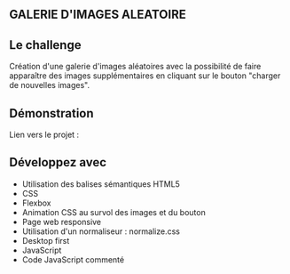 ## GALERIE D'IMAGES ALEATOIRE

## Le challenge

Création d'une galerie d'images aléatoires avec la possibilité de faire apparaître des images supplémentaires en cliquant sur le bouton "charger de nouvelles images".

## Démonstration

Lien vers le projet :

## Développez avec

- Utilisation des balises sémantiques HTML5
- CSS
- Flexbox
- Animation CSS au survol des images et du bouton
- Page web responsive
- Utilisation d'un normaliseur : normalize.css
- Desktop first
- JavaScript
- Code JavaScript commenté
